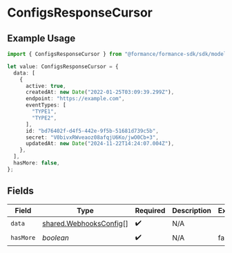 # ConfigsResponseCursor

## Example Usage

```typescript
import { ConfigsResponseCursor } from "@formance/formance-sdk/sdk/models/shared";

let value: ConfigsResponseCursor = {
  data: [
    {
      active: true,
      createdAt: new Date("2022-01-25T03:09:39.299Z"),
      endpoint: "https://example.com",
      eventTypes: [
        "TYPE1",
        "TYPE2",
      ],
      id: "bd76402f-d4f5-442e-9f5b-51681d739c5b",
      secret: "V0bivxRWveaoz08afqjU6Ko/jwO0Cb+3",
      updatedAt: new Date("2024-11-22T14:24:07.004Z"),
    },
  ],
  hasMore: false,
};
```

## Fields

| Field                                                                   | Type                                                                    | Required                                                                | Description                                                             | Example                                                                 |
| ----------------------------------------------------------------------- | ----------------------------------------------------------------------- | ----------------------------------------------------------------------- | ----------------------------------------------------------------------- | ----------------------------------------------------------------------- |
| `data`                                                                  | [shared.WebhooksConfig](../../../sdk/models/shared/webhooksconfig.md)[] | :heavy_check_mark:                                                      | N/A                                                                     |                                                                         |
| `hasMore`                                                               | *boolean*                                                               | :heavy_check_mark:                                                      | N/A                                                                     | false                                                                   |